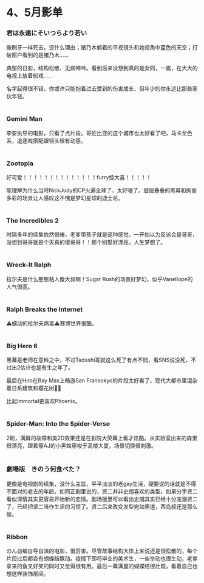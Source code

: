 # 4、5月影单
### 君は永遠にそいつらより若い
像刷牙一样死去，没什么理由；猪乃木躺着的平视镜头和她视角中蓝色的天空；打破窗户看到的是猪乃木……

典型的日影，结构松散、无病呻吟。看到后来没想到真的是女同，一震，在大大的电视上放着船戏……

名字起得很不错，你或许只能抱着过去受到的伤害成长，但年少的你永远比那些家伙年轻。
<br/><br/>
### Gemini Man
李安执导的电影，只看了点片段，哥伦比亚的这个城市也太好看了吧，马卡龙色系，追逐戏搭配跟镜头很有动感。
<br/><br/>
### Zootopia
好可爱！！！！！！！！！！！！！！furry控大喜！！！！！

能理解为什么当时NickJudy的CP火遍全球了，太好嗑了。层层叠叠的黑幕和绚丽多彩的场景让人感叹这不愧是梦幻星球的迪士尼。
<br/><br/>
### The Incredibles 2
时隔多年的续集依然很棒，老爹带孩子就是这种感觉。一开始以为反派会是哥哥，没想到哥哥就是个天真的傻哥哥！！那个别墅好漂亮，人生梦想了。
<br/><br/>
### Wreck-It Ralph
拉尔夫是什么憨憨粘人傻大叔啊！Sugar Rush的场景好梦幻，似乎Vanellope的人气很高。
<br/><br/>
### Ralph Breaks the Internet
⚠️蠕动的拉尔夫病毒⚠️赛博世界很酷。
<br/><br/>
### Big Hero 6
黑幕是老师在意料之中，不过Tadashi哥就这么死了有点不悯，看SNS说没死，不过出2估计也是有生之年了。

最后在Hiro在Bay Max上畅游San Fransokyo的片段太好看了，现代大都市里混杂着日系建筑和樱花树🌉🌸

比起Immortal更喜欢Phoenix。
<br/><br/>
### Spider-Man: Into the Spider-Verse
2刷，满屏的故障和类2D效果还是在影院大荧幕上看才炫酷。从实验室出来的森里很漂亮，跟着穿AJ的小黑蛛穿梭于高楼大厦，场景切换很刺激。
<br/><br/>
### 劇場版　きのう何食べた？
更像是电视剧的续集，没什么主旨，平平淡淡的老gay生活，硬要说的话就是不得不面对的老去的年龄。如同正剧里说的，贤二并非史朗喜欢的类型，如果分手贤二看似深情其实更容易开始新的恋情。剧场版里可以看出史朗其实已经十分宠溺贤二了，已经把贤二当作生活的习惯了。贤二后来改变发型宛如黑道，西岛叔还是那么俊。
<br/><br/>
### Ribbon
のん自编自导自演的电影，很厉害。尽管故事结构大体上来说还是很松散的，每个片段过后都会有蝴蝶结飘动。疫情下即将毕业的美术生，一些举动也很生动，老爹拿来的鱼叉好笑的同时又觉得很有用。最后一幕满屋的蝴蝶结很壮观，看着自己也想这样装饰房间。

